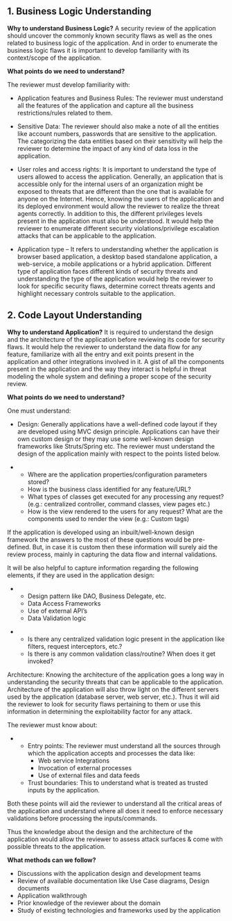 ## 1\. Business Logic Understanding

**Why to understand Business Logic?** A security review of the
application should uncover the commonly known security flaws as well as
the ones related to business logic of the application. And in order to
enumerate the business logic flaws it is important to develop
familiarity with its context/scope of the application.

**What points do we need to understand?**

The reviewer must develop familiarity with:

  - Application features and Business Rules: The reviewer must
    understand all the features of the application and capture all the
    business restrictions/rules related to them.

<!-- end list -->

  - Sensitive Data: The reviewer should also make a note of all the
    entities like account numbers, passwords that are sensitive to the
    application. The categorizing the data entities based on their
    sensitivity will help the reviewer to determine the impact of any
    kind of data loss in the application.

<!-- end list -->

  - User roles and access rights: It is important to understand the type
    of users allowed to access the application. Generally, an
    application that is accessible only for the internal users of an
    organization might be exposed to threats that are different than the
    one that is available for anyone on the Internet. Hence, knowing the
    users of the application and its deployed environment would allow
    the reviewer to realize the threat agents correctly. In addition to
    this, the different privileges levels present in the application
    must also be understood. It would help the reviewer to enumerate
    different security violations/privilege escalation attacks that can
    be applicable to the application.

<!-- end list -->

  - Application type – It refers to understanding whether the
    application is browser based application, a desktop based standalone
    application, a web-service, a mobile applications or a hybrid
    application. Different type of application faces different kinds of
    security threats and understanding the type of the application would
    help the reviewer to look for specific security flaws, determine
    correct threats agents and highlight necessary controls suitable to
    the application.

## 2\. Code Layout Understanding

**Why to understand Application?** It is required to understand the
design and the architecture of the application before reviewing its code
for security flaws. It would help the reviewer to understand the data
flow for any feature, familiarize with all the entry and exit points
present in the application and other integrations involved in it. A gist
of all the components present in the application and the way they
interact is helpful in threat modeling the whole system and defining a
proper scope of the security review.

**What points do we need to understand?**

One must understand:

  - Design: Generally applications have a well-defined code layout if
    they are developed using MVC design principle. Applications can have
    their own custom design or they may use some well-known design
    frameworks like Struts/Spring etc. The reviewer must understand the
    design of the application mainly with respect to the points listed
    below.

<!-- end list -->

  -   - Where are the application properties/configuration parameters
        stored?
      - How is the business class identified for any feature/URL?
      - What types of classes get executed for any processing any
        request? (e.g.: centralized controller, command classes, view
        pages etc.)
      - How is the view rendered to the users for any request? What are
        the components used to render the view (e.g.: Custom tags)

If the application is developed using an inbuilt/well-known design
framework the answers to the most of these questions would be
pre-defined. But, in case it is custom then these information will
surely aid the review process, mainly in capturing the data flow and
internal validations.

It will be also helpful to capture information regarding the following
elements, if they are used in the application design:

  -   - Design pattern like DAO, Business Delegate, etc.
      - Data Access Frameworks
      - Use of external API’s
      - Data Validation logic

<!-- end list -->

  -   - Is there any centralized validation logic present in the
        application like filters, request interceptors, etc.?
      - Is there is any common validation class/routine? When does it
        get invoked?

Architecture: Knowing the architecture of the application goes a long
way in understanding the security threats that can be applicable to the
application. Architecture of the application will also throw light on
the different servers used by the application (database server, web
server, etc.). Thus it will aid the reviewer to look for security flaws
pertaining to them or use this information in determining the
exploitability factor for any attack.

The reviewer must know about:

  -   - Entry points: The reviewer must understand all the sources
        through which the application accepts and processes the data
        like:
          - Web service Integrations
          - Invocation of external processes
          - Use of external files and data feeds
      - Trust boundaries: This to understand what is treated as trusted
        inputs by the application.

Both these points will aid the reviewer to understand all the critical
areas of the application and understand where all does it need to
enforce necessary validations before processing the inputs/commands.

Thus the knowledge about the design and the architecture of the
application would allow the reviewer to assess attack surfaces & come
with possible threats to the application.

**What methods can we follow?**

  - Discussions with the application design and development teams
  - Review of available documentation like Use Case diagrams, Design
    documents
  - Application walkthrough
  - Prior knowledge of the reviewer about the domain
  - Study of existing technologies and frameworks used by the
    application